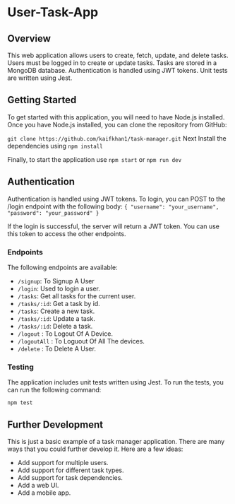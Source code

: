# User-Task-App

## Overview
This web application allows users to create, fetch, update, and delete tasks. Users must be logged in to create or update tasks. Tasks are stored in a MongoDB database. Authentication is handled using JWT tokens. Unit tests are written using Jest.

## Getting Started
To get started with this application, you will need to have Node.js installed. Once you have Node.js installed, you can clone the repository from GitHub:

` git clone https://github.com/kaifkhan1/task-manager.git
`
Next Install the dependencies using
` npm install `

Finally, to start the application use
` npm start ` or ` npm run dev `

## Authentication
Authentication is handled using JWT tokens. To login, you can POST to the /login endpoint with the following body:
`` {
  "username": "your_username",
  "password": "your_password"
} `` 

If the login is successful, the server will return a JWT token. You can use this token to access the other endpoints.

### Endpoints
The following endpoints are available:

- `/signup`: To Signup A User
- `/login`: Used to login a user.
- `/tasks`: Get all tasks for the current user.
- `/tasks/:id`: Get a task by id.
- `/tasks`: Create a new task.
- `/tasks/:id`: Update a task.
- `/tasks/:id`: Delete a task.
- `/logout` : To Logout Of A Device.
- `/logoutAll` : To Loguout Of All The devices.
- `/delete` : To Delete A User.

### Testing
The application includes unit tests written using Jest. To run the tests, you can run the following command:

` npm test `


## Further Development

This is just a basic example of a task manager application. There are many ways that you could further develop it. Here are a few ideas:

- Add support for multiple users.
- Add support for different task types.
- Add support for task dependencies.
- Add a web UI.
- Add a mobile app.
